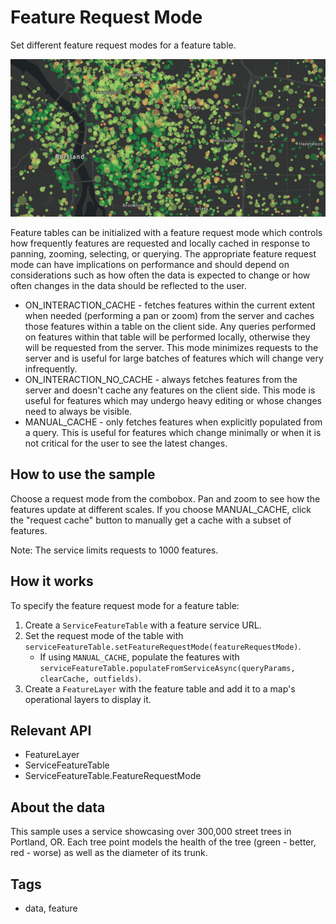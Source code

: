 <h1>Feature Request Mode</h1>

<p>Set different feature request modes for a feature table.</p>

<p><img src="FeatureRequestMode.png"/></p>

<p>Feature tables can be initialized with a feature request mode which controls how frequently features are requested and locally cached in response to panning, zooming, selecting, or querying. The appropriate feature request mode can have implications on performance and should depend on considerations such as how often the data is expected to change or how often changes in the data should be reflected to the user.</p>

<ul>
    <li>ON_INTERACTION_CACHE - fetches features within the current extent when needed (performing a pan or zoom) from the server and caches those features within a table on the client side. Any queries performed on features within that table will be performed locally, otherwise they will be requested from the server. This mode minimizes requests to the server and is useful for large batches of features which will change very infrequently.</li>
    <li>ON_INTERACTION_NO_CACHE - always fetches features from the server and doesn't cache any features on the client side. This mode is useful for features which may undergo heavy editing or whose changes need to always be visible.</li>
    <li>MANUAL_CACHE - only fetches features when explicitly populated from a query. This is useful for features which change minimally or when it is not critical for the user to see the latest changes.</li>
</ul>

<h2>How to use the sample</h2>

<p>Choose a request mode from the combobox. Pan and zoom to see how the features update at different scales. If you choose MANUAL_CACHE, click the "request cache" button to manually get a cache with a subset of features.</p>

<p>Note: The service limits requests to 1000 features.</p>

<h2>How it works</h2>

<p>To specify the feature request mode for a feature table:</p>

<ol>
    <li>Create a <code>ServiceFeatureTable</code> with a feature service URL.</li>
    <li>Set the request mode of the table with <code>serviceFeatureTable.setFeatureRequestMode(featureRequestMode)</code>.
        <ul>
            <li>If using <code>MANUAL_CACHE</code>, populate the features with <code>serviceFeatureTable.populateFromServiceAsync(queryParams, clearCache, outfields)</code>.</li>
        </ul>
    </li>
    <li>Create a <code>FeatureLayer</code> with the feature table and add it to a map's operational layers to display it.</li>
</ol>

<h2>Relevant API</h2>

<ul>
    <li>FeatureLayer</li>
    <li>ServiceFeatureTable</li>
    <li>ServiceFeatureTable.FeatureRequestMode</li>
</ul>

<h2>About the data</h2>

<p>This sample uses a service showcasing over 300,000 street trees in Portland, OR. Each tree point models the health of the tree (green - better, red - worse) as well as the diameter of its trunk.</p>

<h2>Tags</h2>

<ul>
    <li>data, feature</li>
</ul>